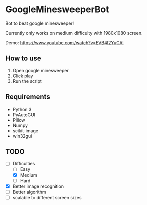 # GoogleMinesweeperBot
Bot to beat google minesweeper!

Currently only works on medium difficulty with 1980x1080 screen.

Demo: https://www.youtube.com/watch?v=EVB4I2YuCAI

## How to use
1. Open google minesweeper
2. Click play
3. Run the script

## Requirements
- Python 3
- PyAutoGUI
- Pillow
- Numpy
- scikit-image
- win32gui

## TODO
- [ ] Difficulties
  - [ ] Easy
  - [x] Medium
  - [ ] Hard
- [X] Better image recognition
- [ ] Better algorithm
- [ ] scalable to different screen sizes
